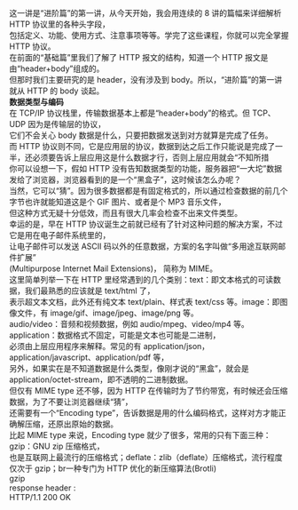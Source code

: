 这一讲是“进阶篇”的第一讲，从今天开始，我会用连续的 8 讲的篇幅来详细解析 HTTP 协议里的各种头字段，</br>
包括定义、功能、使用方式、注意事项等等。学完了这些课程，你就可以完全掌握 HTTP 协议。</br>
在前面的“基础篇”里我们了解了 HTTP 报文的结构，知道一个 HTTP 报文是由“header+body”组成的。</br>
但那时我们主要研究的是 header，没有涉及到 body。所以，“进阶篇”的第一讲就从 HTTP 的 body 谈起。</br>
**数据类型与编码**</br>
在 TCP/IP 协议栈里，传输数据基本上都是“header+body”的格式。但 TCP、UDP 因为是传输层的协议，</br>
它们不会关心 body 数据是什么，只要把数据发送到对方就算是完成了任务。</br>
而 HTTP 协议则不同，它是应用层的协议，数据到达之后工作只能说是完成了一半，还必须要告诉上层应用这是什么数据才行，否则上层应用就会“不知所措</br>
你可以设想一下，假如 HTTP 没有告知数据类型的功能，服务器把“一大坨”数据发给了浏览器，浏览器看到的是一个“黑盒子”，这时候该怎么办呢？</br>
当然，它可以“猜”。因为很多数据都是有固定格式的，所以通过检查数据的前几个字节也许就能知道这是个 GIF 图片、或者是个 MP3 音乐文件，</br>
但这种方式无疑十分低效，而且有很大几率会检查不出来文件类型。</br>
幸运的是，早在 HTTP 协议诞生之前就已经有了针对这种问题的解决方案，不过它是用在电子邮件系统里的，</br>
让电子邮件可以发送 ASCII 码以外的任意数据，方案的名字叫做“多用途互联网邮件扩展”</br>
(Multipurpose Internet Mail Extensions)， 简称为 MIME。</br>
这里简单列举一下在 HTTP 里经常遇到的几个类别：text：即文本格式的可读数据，我们最熟悉的应该就是 text/html 了，</br>
表示超文本文档，此外还有纯文本 text/plain、样式表 text/css 等。image：即图像文件，有 image/gif、image/jpeg、image/png 等。</br>
audio/video：音频和视频数据，例如 audio/mpeg、video/mp4 等。application：数据格式不固定，可能是文本也可能是二进制，</br>
必须由上层应用程序来解释。常见的有 application/json，application/javascript、application/pdf 等，</br>
另外，如果实在是不知道数据是什么类型，像刚才说的“黑盒”，就会是 application/octet-stream，即不透明的二进制数据。</br>
但仅有 MIME type 还不够，因为 HTTP 在传输时为了节约带宽，有时候还会压缩数据，为了不要让浏览器继续“猜”，</br>
还需要有一个“Encoding type”，告诉数据是用的什么编码格式，这样对方才能正确解压缩，还原出原始的数据。</br>
比起 MIME type 来说，Encoding type 就少了很多，常用的只有下面三种：gzip：GNU zip 压缩格式，</br>
也是互联网上最流行的压缩格式；deflate：zlib（deflate）压缩格式，流行程度仅次于 gzip；br一种专门为 HTTP 优化的新压缩算法(Brotli)</br>
gzip</br>
response header : </br>
HTTP/1.1 200 OK























